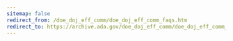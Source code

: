 ```yaml
---
sitemap: false 
redirect_from: /doe_doj_eff_comm/doe_doj_eff_comm_faqs.htm 
redirect_to: https://archive.ada.gov/doe_doj_eff_comm/doe_doj_eff_comm_faqs.htm 
---
```

